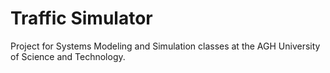 # Traffic Simulator

Project for Systems Modeling and Simulation classes at the AGH University of Science and Technology.
